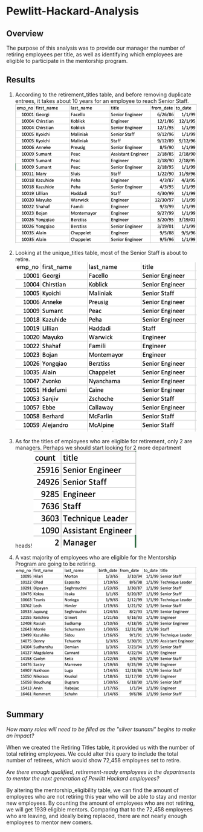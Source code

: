 # Pewlitt-Hackard-Analysis

## Overview
The purpose of this analysis was to provide our manager the number of retiring employees per title, as well as identifying which employees are eligible to participate in the mentorship program.

## Results

1. According to the retirement_titles table, and before removing duplicate entrees, it takes about 10 years for an employee to reach Senior Staff.
![retirement_titles.png](/Resources/retirement_titles.png)

2. Looking at the unique_titles table, most of the Senior Staff is about to retire.
![unique_titles.png](/Resources/unique_titles.png)

3. As for the titles of employees who are eligible for retirement, only 2 are managers. Perhaps we should start looking for 2 more department heads!
![retiring_titles.png](/Resources/retiring_titles.png)

4. A vast majority of employees who are eligible for the Mentorship Program are going to be retiring.
![mentorship_eligibility.png](/Resources/mentorship_eligibility.png)

## Summary

*How many roles will need to be filled as the "silver tsunami" begins to make an impact?*

When we created the Retiring Titles table, it provided us with the number of total retiring employees. We could alter this query to include the total number of retirees, which would show 72,458 employees set to retire.

*Are there enough qualified, retirement-ready employees in the departments to mentor the next generation of Pewlitt Hackard employees?*

By altering the mentorship_eligibility table, we can find the amount of employees who are not retiring this year who will be able to stay and mentor new employees. By counting the amount of employees who are not retiring, we will get 1939 eligible mentors. Comparing that to the 72,458 employees who are leaving, and ideally being replaced, there are not nearly enough employees to mentor new comers.

